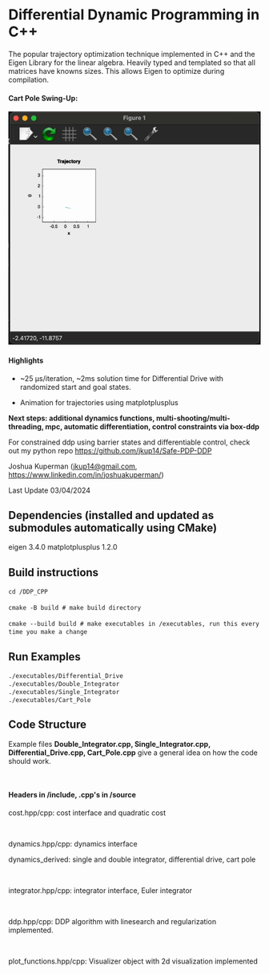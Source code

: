 # Differential Dynamic Programming in C++
The popular trajectory optimization technique implemented in C++ and the Eigen Library for the linear algebra. Heavily typed and templated so that all matrices have knowns sizes. This allows Eigen to optimize during compilation. 

#### Cart Pole Swing-Up:
![animation](cart_pole_animation.gif)

#### Highlights
* ~25 µs/iteration, ~2ms solution time for Differential Drive with randomized start and goal states.

* Animation for trajectories using matplotplusplus

**Next steps: additional dynamics functions, multi-shooting/multi-threading, mpc, automatic differentiation, control constraints via box-ddp**

For constrained ddp using barrier states and differentiable control, check out my python repo https://github.com/jkup14/Safe-PDP-DDP

Joshua Kuperman (jkup14@gmail.com, https://www.linkedin.com/in/joshuakuperman/)

Last Update 03/04/2024

## Dependencies (installed and updated as submodules automatically using CMake)
eigen 3.4.0
matplotplusplus 1.2.0


## Build instructions
~~~
cd /DDP_CPP

cmake -B build # make build directory

cmake --build build # make executables in /executables, run this every time you make a change
~~~

## Run Examples
~~~
./executables/Differential_Drive
./executables/Double_Integrator
./executables/Single_Integrator
./executables/Cart_Pole
~~~

## Code Structure

Example files **Double_Integrator.cpp, Single_Integrator.cpp, Differential_Drive.cpp, Cart_Pole.cpp** give a general idea on how the code should work.  

$~$

#### Headers in /include, .cpp's in /source

cost.hpp/cpp: cost interface and quadratic cost 

$~$

dynamics.hpp/cpp: dynamics interface

dynamics_derived: single and double integrator, differential drive, cart pole 

$~$

integrator.hpp/cpp: integrator interface, Euler integrator

$~$

ddp.hpp/cpp: DDP algorithm with linesearch and regularization implemented. 

$~$

plot_functions.hpp/cpp: Visualizer object with 2d visualization implemented 

